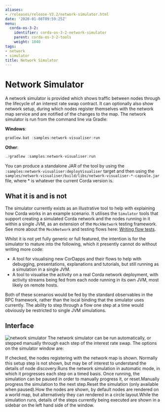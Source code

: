 ```yaml
---
aliases:
- /releases/release-V3.2/network-simulator.html
date: '2020-01-08T09:59:25Z'
menu:
  corda-os-3-2:
    identifier: corda-os-3-2-network-simulator
    parent: corda-os-3-2-tools
    weight: 1040
tags:
- network
- simulator
title: Network Simulator
---
```



# Network Simulator

A network simulator is provided which shows traffic between nodes through the lifecycle of an interest rate swap
contract. It can optionally also show network setup, during which nodes register themselves with the network
map service and are notified of the changes to the map. The network simulator is run from the command line via Gradle:

**Windows**:

```kotlin
gradlew.bat :samples:network-visualiser:run
```

**Other**:

```kotlin
./gradlew :samples:network-visualiser:run
```

You can produce a standalone JAR of the tool by using the `:samples:network-visualiser:deployVisualiser` target
and then using the `samples/network-visualiser/build/libs/network-visualiser-*-capsule.jar` file, where * is
whatever the current Corda version is.


## What it is and is not

The simulator currently exists as an illustrative tool to help with explaining how Corda works in an example scenario.
It utilises the `Simulator` tools that support creating a simulated Corda network and the nodes running in it within
a single JVM, as an extension of the `MockNetwork` testing framework.  See more about the `MockNetwork` and
testing flows here: [Writing flow tests](flow-testing.md).

Whilst it is not yet fully generic or full featured, the intention is for the simulator to mature into the following,
which it presently cannot do without writing more code:


* A tool for visualising new CorDapps and their flows to help with debugging, presentations, explanations and tutorials,
but still running as a simulation in a single JVM.
* A tool to visualise the activity on a real Corda network deployment, with activity streams being fed from each node
running in its own JVM, most likely on remote hosts.

Both of these scenarios would be fed by the standard observables in the RPC framework, rather than the local binding
that the simulator uses currently.  The ability to step through a flow one step at a time would obviously be restricted
to single JVM simulations.


## Interface

![network simulator](/en/images/network-simulator.png "network simulator")
The network simulator can be run automatically, or stepped manually through each step of the interest rate swap. The
options on the simulator window are:

If checked, the nodes registering with the network map is shown. Normally this setup step
is not shown, but may be of interest to understand the details of node discovery.Runs the network simulation in automatic mode, in which it progresses each step on a timed basis. Once running,
the simulation can be paused in order to manually progress it, or reset.Manually progress the simulation to the next step.Reset the simulation (only available when paused).How the nodes are shown, by default nodes are rendered on a world map, but alternatively they can rendered
in a circle layout.While the simulation runs, details of the steps currently being executed are shown in a sidebar on the left hand side
of the window.


